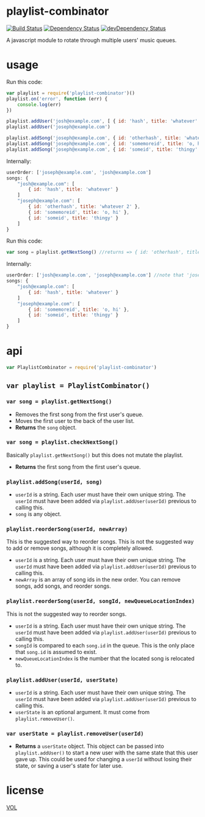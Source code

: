 playlist-combinator
===================

[![Build Status](https://travis-ci.org/ArtskydJ/playlist-combinator.svg)](https://travis-ci.org/ArtskydJ/playlist-combinator)
[![Dependency Status](https://david-dm.org/ArtskydJ/playlist-combinator.svg)](https://david-dm.org/ArtskydJ/playlist-combinator)
[![devDependency Status](https://david-dm.org/ArtskydJ/playlist-combinator/dev-status.svg)](https://david-dm.org/ArtskydJ/playlist-combinator#info=devDependencies)

A javascript module to rotate through multiple users' music queues.

# usage

Run this code:
```js
var playlist = require('playlist-combinator')()
playlist.on('error', function (err) {
	console.log(err)
})

playlist.addUser('josh@example.com', [ { id: 'hash', title: 'whatever' } ])
playlist.addUser('joseph@example.com')

playlist.addSong('joseph@example.com', { id: 'otherhash', title: 'whatever 2' })
playlist.addSong('joseph@example.com', { id: 'somemoreid', title: 'o, hi' })
playlist.addSong('joseph@example.com', { id: 'someid', title: 'thingy' })
```

Internally:
```js
userOrder: ['joseph@example.com', 'josh@example.com']
songs: {
	"josh@example.com": [
		{ id: 'hash', title: 'whatever' }
	]
	"joseph@example.com": [
		{ id: 'otherhash', title: 'whatever 2' },
		{ id: 'somemoreid', title: 'o, hi' },
		{ id: 'someid', title: 'thingy' }
	]
}
```

Run this code:
```js
var song = playlist.getNextSong() //returns => { id: 'otherhash', title: 'whatever 2' }
```

Internally:
```js
userOrder: ['josh@example.com', 'joseph@example.com'] //note that 'joseph' was moved to the back; it's 'josh's turn next
songs: {
	"josh@example.com": [
		{ id: 'hash', title: 'whatever' }
	]
	"joseph@example.com": [
		{ id: 'somemoreid', title: 'o, hi' },
		{ id: 'someid', title: 'thingy' }
	]
}
```

# api

```js
var PlaylistCombinator = require('playlist-combinator')
```

## `var playlist = PlaylistCombinator()`

### `var song = playlist.getNextSong()`

- Removes the first song from the first user's queue.
- Moves the first user to the back of the user list.
- **Returns** the `song` object.

### `var song = playlist.checkNextSong()`

Basically `playlist.getNextSong()` but this does not mutate the playlist.

- **Returns** the first song from the first user's queue.

### `playlist.addSong(userId, song)`

- `userId` is a string. Each user must have their own unique string. The `userId` must have been added via `playlist.addUser(userId)` previous to calling this.
- `song` is any object.

### `playlist.reorderSong(userId, newArray)`

This is the suggested way to reorder songs. This is not the suggested way to add or remove songs, although it is completely allowed.

- `userId` is a string. Each user must have their own unique string. The `userId` must have been added via `playlist.addUser(userId)` previous to calling this.
- `newArray` is an array of song ids in the new order. You can remove songs, add songs, and reorder songs.

### `playlist.reorderSong(userId, songId, newQueueLocationIndex)`

This is not the suggested way to reorder songs.

- `userId` is a string. Each user must have their own unique string. The `userId` must have been added via `playlist.addUser(userId)` previous to calling this.
- `songId` is compared to each `song.id` in the queue. This is the only place that `song.id` is assumed to exist.
- `newQueueLocationIndex` is the number that the located song is relocated to.

### `playlist.addUser(userId, userState)`

- `userId` is a string. Each user must have their own unique string. The `userId` must have been added via `playlist.addUser(userId)` previous to calling this.
- `userState` is an optional argument. It must come from `playlist.removeUser()`.

### `var userState = playlist.removeUser(userId)`

- **Returns** a `userState` object. This object can be passed into `playlist.addUser()` to start a new user with the same state that this user gave up. This could be used for changing a `userId` without losing their state, or saving a user's state for later use.

# license

[VOL](http://veryopenlicense.com)

